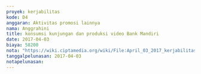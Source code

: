 ```yaml
---
proyek: kerjabilitas
kode: D4
anggaran: Aktivitas promosi lainnya
nama: Anggrahini
title: konsumsi kunjungan dan produksi video Bank Mandiri
date: 2017-04-03
biaya: 58200
nota: "https://wiki.ciptamedia.org/wiki/File:April_03_2017_kerjabilitas_D4_snack_kunjungan_bankmandiri_inok.jpeg"
tanggalpelunasan: 2017-04-03
notapelunasan:
---
```

